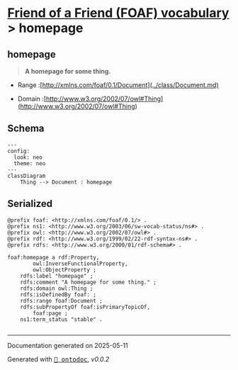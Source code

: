 # [Friend of a Friend (FOAF) vocabulary](../homepage.md) > homepage

## homepage

> **A homepage for some thing.**

- Range :[http://xmlns.com/foaf/0.1/Document](../class/Document.md)

- Domain :[http://www.w3.org/2002/07/owl#Thing](<http://www.w3.org/2002/07/owl#Thing>)

## Schema

```mermaid
---
config:
  look: neo
  theme: neo
---
classDiagram
    Thing --> Document : homepage
```

## Serialized

```ttl
@prefix foaf: <http://xmlns.com/foaf/0.1/> .
@prefix ns1: <http://www.w3.org/2003/06/sw-vocab-status/ns#> .
@prefix owl: <http://www.w3.org/2002/07/owl#> .
@prefix rdf: <http://www.w3.org/1999/02/22-rdf-syntax-ns#> .
@prefix rdfs: <http://www.w3.org/2000/01/rdf-schema#> .

foaf:homepage a rdf:Property,
        owl:InverseFunctionalProperty,
        owl:ObjectProperty ;
    rdfs:label "homepage" ;
    rdfs:comment "A homepage for some thing." ;
    rdfs:domain owl:Thing ;
    rdfs:isDefinedBy foaf: ;
    rdfs:range foaf:Document ;
    rdfs:subPropertyOf foaf:isPrimaryTopicOf,
        foaf:page ;
    ns1:term_status "stable" .


```

---

Documentation generated on 2025-05-11

Generated with <kbd>[📑 ontodoc](https://github.com/StephaneBranly/ontodoc)</kbd>, *v0.0.2*